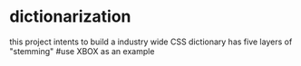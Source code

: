 # dictionarization
this project intents to build a industry wide CSS dictionary
has five layers of "stemming" 
#use XBOX as an example

